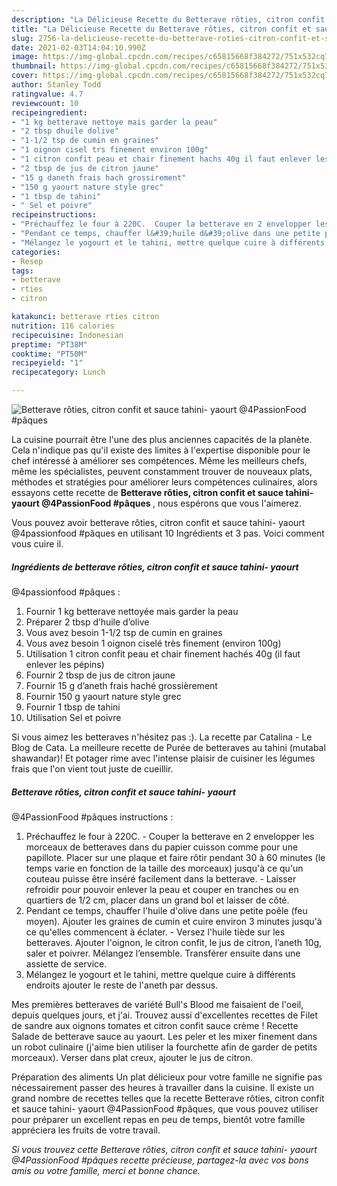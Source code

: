 ```yaml
---
description: "La Délicieuse Recette du Betterave rôties, citron confit et sauce tahini- yaourt  @4PassionFood #pâques"
title: "La Délicieuse Recette du Betterave rôties, citron confit et sauce tahini- yaourt  @4PassionFood #pâques"
slug: 2756-la-delicieuse-recette-du-betterave-roties-citron-confit-et-sauce-tahini-yaourt-4passionfood-paques
date: 2021-02-03T14:04:10.990Z
image: https://img-global.cpcdn.com/recipes/c65815668f384272/751x532cq70/betterave-roties-citron-confit-et-sauce-tahini-yaourt-4passionfood-paques-photo-principale-de-la-recette.jpg
thumbnail: https://img-global.cpcdn.com/recipes/c65815668f384272/751x532cq70/betterave-roties-citron-confit-et-sauce-tahini-yaourt-4passionfood-paques-photo-principale-de-la-recette.jpg
cover: https://img-global.cpcdn.com/recipes/c65815668f384272/751x532cq70/betterave-roties-citron-confit-et-sauce-tahini-yaourt-4passionfood-paques-photo-principale-de-la-recette.jpg
author: Stanley Todd
ratingvalue: 4.7
reviewcount: 10
recipeingredient:
- "1 kg betterave nettoye mais garder la peau"
- "2 tbsp dhuile dolive"
- "1-1/2 tsp de cumin en graines"
- "1 oignon cisel trs finement environ 100g"
- "1 citron confit peau et chair finement hachs 40g il faut enlever les ppins"
- "2 tbsp de jus de citron jaune"
- "15 g daneth frais hach grossirement"
- "150 g yaourt nature style grec"
- "1 tbsp de tahini"
- " Sel et poivre"
recipeinstructions:
- "Préchauffez le four à 220C.  Couper la betterave en 2 envelopper les morceaux de betteraves dans du papier cuisson comme pour une papillote. Placer sur une plaque et faire rôtir pendant 30 à 60 minutes (le temps varie en fonction de la taille des morceaux) jusqu&#39;à ce qu&#39;un couteau puisse être inséré facilement dans la betterave. Laisser refroidir pour pouvoir enlever la peau et couper en tranches ou en quartiers de 1/2 cm, placer dans un grand bol et laisser de côté."
- "Pendant ce temps, chauffer l&#39;huile d&#39;olive dans une petite poêle (feu moyen). Ajouter les graines de cumin et cuire environ 3 minutes jusqu&#39;à ce qu&#39;elles commencent à éclater.  Versez l&#39;huile tiède sur les betteraves. Ajouter l&#39;oignon, le citron confit, le jus de citron, l’aneth 10g, saler et poivrer. Mélangez l’ensemble. Transférer ensuite dans une assiette de service."
- "Mélangez le yogourt et le tahini, mettre quelque cuire à différents endroits ajouter le reste de l&#39;aneth par dessus."
categories:
- Resep
tags:
- betterave
- rties
- citron

katakunci: betterave rties citron 
nutrition: 116 calories
recipecuisine: Indonesian
preptime: "PT38M"
cooktime: "PT50M"
recipeyield: "1"
recipecategory: Lunch

---
```



![Betterave rôties, citron confit et sauce tahini- yaourt 
@4PassionFood #pâques](https://img-global.cpcdn.com/recipes/c65815668f384272/751x532cq70/betterave-roties-citron-confit-et-sauce-tahini-yaourt-4passionfood-paques-photo-principale-de-la-recette.jpg)

La cuisine pourrait être l'une des plus anciennes capacités de la planète. Cela n'indique pas qu'il existe des limites à l'expertise disponible pour le chef intéressé à améliorer ses compétences. Même les meilleurs chefs, même les spécialistes, peuvent constamment trouver de nouveaux plats, méthodes et stratégies pour améliorer leurs compétences culinaires, alors essayons cette recette de <strong> Betterave rôties, citron confit et sauce tahini- yaourt 
@4PassionFood #pâques </strong>, nous espérons que vous l'aimerez.

<!--inarticleads1-->

Vous pouvez avoir betterave rôties, citron confit et sauce tahini- yaourt 
@4passionfood #pâques en utilisant 10 Ingrédients et 3 pas. Voici comment vous cuire il.

##### Ingrédients de betterave rôties, citron confit et sauce tahini- yaourt 
@4passionfood #pâques :

1. Fournir 1 kg betterave nettoyée mais garder la peau
1. Préparer 2 tbsp d’huile d’olive
1. Vous avez besoin 1-1/2 tsp de cumin en graines
1. Vous avez besoin 1 oignon ciselé très finement (environ 100g)
1. Utilisation 1 citron confit peau et chair finement hachés 40g (il faut enlever les pépins)
1. Fournir 2 tbsp de jus de citron jaune
1. Fournir 15 g d’aneth frais haché grossièrement
1. Fournir 150 g yaourt nature style grec
1. Fournir 1 tbsp de tahini
1. Utilisation  Sel et poivre


Si vous aimez les betteraves n&#39;hésitez pas :). La recette par Catalina - Le Blog de Cata. La meilleure recette de Purée de betteraves au tahini (mutabal shawandar)! Et potager rime avec l&#39;intense plaisir de cuisiner les légumes frais que l&#39;on vient tout juste de cueillir. 

<!--inarticleads2-->

##### Betterave rôties, citron confit et sauce tahini- yaourt 
@4PassionFood #pâques instructions :

1. Préchauffez le four à 220C. -  Couper la betterave en 2 envelopper les morceaux de betteraves dans du papier cuisson comme pour une papillote. Placer sur une plaque et faire rôtir pendant 30 à 60 minutes (le temps varie en fonction de la taille des morceaux) jusqu&#39;à ce qu&#39;un couteau puisse être inséré facilement dans la betterave. - Laisser refroidir pour pouvoir enlever la peau et couper en tranches ou en quartiers de 1/2 cm, placer dans un grand bol et laisser de côté.
1. Pendant ce temps, chauffer l&#39;huile d&#39;olive dans une petite poêle (feu moyen). Ajouter les graines de cumin et cuire environ 3 minutes jusqu&#39;à ce qu&#39;elles commencent à éclater. -  Versez l&#39;huile tiède sur les betteraves. Ajouter l&#39;oignon, le citron confit, le jus de citron, l’aneth 10g, saler et poivrer. Mélangez l’ensemble. Transférer ensuite dans une assiette de service.
1. Mélangez le yogourt et le tahini, mettre quelque cuire à différents endroits ajouter le reste de l&#39;aneth par dessus.


Mes premières betteraves de variété Bull&#39;s Blood me faisaient de l&#39;oeil, depuis quelques jours, et j&#39;ai. Trouvez aussi d&#39;excellentes recettes de Filet de sandre aux oignons tomates et citron confit sauce crème ! Recette Salade de betterave sauce au yaourt. Les peler et les mixer finement dans un robot culinaire (j&#39;aime bien utiliser la fourchette afin de garder de petits morceaux). Verser dans plat creux, ajouter le jus de citron. 

<!--inarticleads1-->

<p>
Préparation des aliments Un plat délicieux pour votre famille ne signifie pas nécessairement passer des heures à travailler dans la cuisine. Il existe un grand nombre de recettes telles que la recette Betterave rôties, citron confit et sauce tahini- yaourt 
@4PassionFood #pâques, que vous pouvez utiliser pour préparer un excellent repas en peu de temps, bientôt votre famille appréciera les fruits de votre travail.
</p>

<p>
<i>Si vous trouvez cette Betterave rôties, citron confit et sauce tahini- yaourt 
@4PassionFood #pâques recette précieuse, partagez-la avec vos bons amis ou votre famille, merci et bonne chance.</i>
</p>
